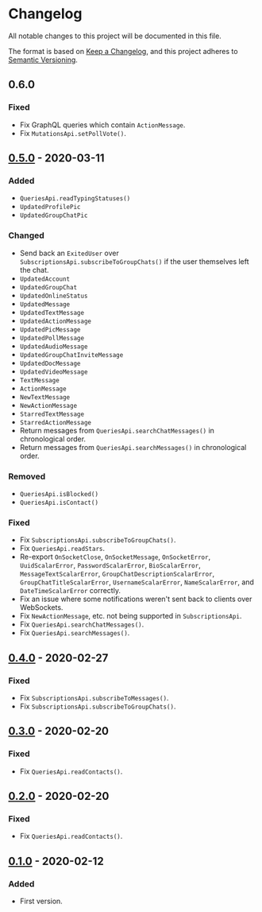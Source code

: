 # Changelog

All notable changes to this project will be documented in this file.

The format is based on [Keep a Changelog](https://keepachangelog.com/en/1.0.0/), and this project adheres
to [Semantic Versioning](https://semver.org/spec/v2.0.0.html).

## 0.6.0

### Fixed

- Fix GraphQL queries which contain `ActionMessage`.
- Fix `MutationsApi.setPollVote()`.

## [0.5.0](https://github.com/neelkamath/omni-chat-js/releases/tag/v0.5.0) - 2020-03-11

### Added

- `QueriesApi.readTypingStatuses()`
- `UpdatedProfilePic`
- `UpdatedGroupChatPic`

### Changed

- Send back an `ExitedUser` over `SubscriptionsApi.subscribeToGroupChats()` if the user themselves left the chat.
- `UpdatedAccount`
- `UpdatedGroupChat`
- `UpdatedOnlineStatus`
- `UpdatedMessage`
- `UpdatedTextMessage`
- `UpdatedActionMessage`
- `UpdatedPicMessage`
- `UpdatedPollMessage`
- `UpdatedAudioMessage`
- `UpdatedGroupChatInviteMessage`
- `UpdatedDocMessage`
- `UpdatedVideoMessage`
- `TextMessage`
- `ActionMessage`
- `NewTextMessage`
- `NewActionMessage`
- `StarredTextMessage`
- `StarredActionMessage`
- Return messages from `QueriesApi.searchChatMessages()` in chronological order.
- Return messages from `QueriesApi.searchMessages()` in chronological order.

### Removed

- `QueriesApi.isBlocked()`
- `QueriesApi.isContact()`

### Fixed

- Fix `SubscriptionsApi.subscribeToGroupChats()`.
- Fix `QueriesApi.readStars`.
- Re-export `OnSocketClose`, `OnSocketMessage`, `OnSocketError`, `UuidScalarError`, `PasswordScalarError`, `BioScalarError`, `MessageTextScalarError`, `GroupChatDescriptionScalarError`, `GroupChatTitleScalarError`, `UsernameScalarError`, `NameScalarError`, and `DateTimeScalarError` correctly.
- Fix an issue where some notifications weren't sent back to clients over WebSockets.
- Fix `NewActionMessage`, etc. not being supported in `SubscriptionsApi`.
- Fix `QueriesApi.searchChatMessages()`.
- Fix `QueriesApi.searchMessages()`.

## [0.4.0](https://github.com/neelkamath/omni-chat-js/releases/tag/v0.4.0) - 2020-02-27

### Fixed

- Fix `SubscriptionsApi.subscribeToMessages()`.
- Fix `SubscriptionsApi.subscribeToGroupChats()`.

## [0.3.0](https://github.com/neelkamath/omni-chat-js/releases/tag/v0.3.0) - 2020-02-20

### Fixed

- Fix `QueriesApi.readContacts()`.

## [0.2.0](https://github.com/neelkamath/omni-chat-js/releases/tag/v0.2.0) - 2020-02-20

### Fixed

- Fix `QueriesApi.readContacts()`.

## [0.1.0](https://github.com/neelkamath/omni-chat-js/releases/tag/v0.1.0) - 2020-02-12

### Added

- First version.
